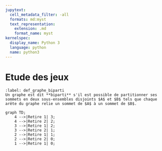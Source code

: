 ```yaml
---
jupytext:
  cell_metadata_filter: -all
  formats: md:myst
  text_representation:
    extension: .md
    format_name: myst
kernelspec:
  display_name: Python 3
  language: python
  name: python3
---
```


# Etude des jeux

```{prf:definition} Graphe *biparti*
:label: def_graphe_biparti
Un graphe est dit **biparti** s'il est possible de partitionner ses sommets en deux sous-ensembles disjoints $A$ et $B$ tels que chaque arête du graphe relie un sommet de $A$ à un sommet de $B$.
```

```{mermaid}
graph TD;
    4 -->|Retire 1| 3;
    4 -->|Retire 2| 2;
    3 -->|Retire 1| 2;
    3 -->|Retire 2| 1;
    2 -->|Retire 1| 1;
    2 -->|Retire 2| 0;
    1 -->|Retire 1| 0;
```
